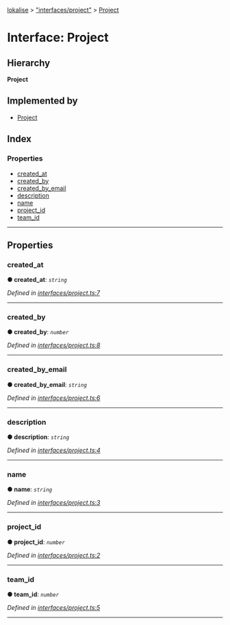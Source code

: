 [lokalise](../README.md) > ["interfaces/project"](../modules/_interfaces_project_.md) > [Project](../interfaces/_interfaces_project_.project.md)

# Interface: Project

## Hierarchy

**Project**

## Implemented by

* [Project](../classes/_models_project_.project.md)

## Index

### Properties

* [created_at](_interfaces_project_.project.md#created_at)
* [created_by](_interfaces_project_.project.md#created_by)
* [created_by_email](_interfaces_project_.project.md#created_by_email)
* [description](_interfaces_project_.project.md#description)
* [name](_interfaces_project_.project.md#name)
* [project_id](_interfaces_project_.project.md#project_id)
* [team_id](_interfaces_project_.project.md#team_id)

---

## Properties

<a id="created_at"></a>

###  created_at

**● created_at**: *`string`*

*Defined in [interfaces/project.ts:7](https://github.com/lokalise/node-lokalise-api/blob/324e932/src/interfaces/project.ts#L7)*

___
<a id="created_by"></a>

###  created_by

**● created_by**: *`number`*

*Defined in [interfaces/project.ts:8](https://github.com/lokalise/node-lokalise-api/blob/324e932/src/interfaces/project.ts#L8)*

___
<a id="created_by_email"></a>

###  created_by_email

**● created_by_email**: *`string`*

*Defined in [interfaces/project.ts:6](https://github.com/lokalise/node-lokalise-api/blob/324e932/src/interfaces/project.ts#L6)*

___
<a id="description"></a>

###  description

**● description**: *`string`*

*Defined in [interfaces/project.ts:4](https://github.com/lokalise/node-lokalise-api/blob/324e932/src/interfaces/project.ts#L4)*

___
<a id="name"></a>

###  name

**● name**: *`string`*

*Defined in [interfaces/project.ts:3](https://github.com/lokalise/node-lokalise-api/blob/324e932/src/interfaces/project.ts#L3)*

___
<a id="project_id"></a>

###  project_id

**● project_id**: *`number`*

*Defined in [interfaces/project.ts:2](https://github.com/lokalise/node-lokalise-api/blob/324e932/src/interfaces/project.ts#L2)*

___
<a id="team_id"></a>

###  team_id

**● team_id**: *`number`*

*Defined in [interfaces/project.ts:5](https://github.com/lokalise/node-lokalise-api/blob/324e932/src/interfaces/project.ts#L5)*

___

